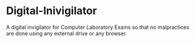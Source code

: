 # Digital-Inivigilator
A digital invigilator for Computer Laboratory Exams so that no malpractices are done using any external drive or any browser.
